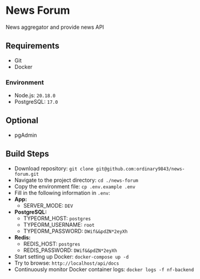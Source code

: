 # News Forum
News aggregator and provide news API

## Requirements
- Git
- Docker

### Environment

- Node.js: `20.18.0`
- PostgreSQL: `17.0`

## Optional
- pgAdmin

## Build Steps
- Download repository: `git clone git@github.com:ordinary9843/news-forum.git`
- Navigate to the project directory: `cd ./news-forum`
- Copy the environment file: `cp .env.example .env`
- Fill in the following information in `.env`:
- **App:**
  - SERVER_MODE: `DEV`
- **PostgreSQL:**
  - TYPEORM_HOST: `postgres`
  - TYPEORM_USERNAME: `root`
  - TYPEORM_PASSWORD: `DWif&&pdZN*2eyXh`
- **Redis:**
  - REDIS_HOST: `postgres`
  - REDIS_PASSWORD: `DWif&&pdZN*2eyXh`
- Start setting up Docker: `docker-compose up -d`
- Try to browse: `http://localhost/api/docs`
- Continuously monitor Docker container logs: `docker logs -f nf-backend`